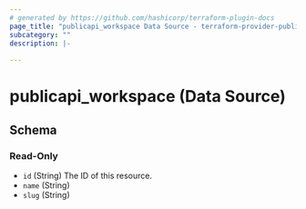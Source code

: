 ```yaml
---
# generated by https://github.com/hashicorp/terraform-plugin-docs
page_title: "publicapi_workspace Data Source - terraform-provider-public-api"
subcategory: ""
description: |-
  
---
```


# publicapi_workspace (Data Source)





<!-- schema generated by tfplugindocs -->
## Schema

### Read-Only

- `id` (String) The ID of this resource.
- `name` (String)
- `slug` (String)
